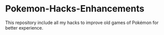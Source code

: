 # Pokemon-Hacks-Enhancements
This repository include all my hacks to improve old games of Pokémon for better experience.
